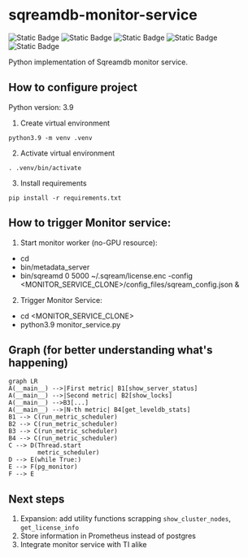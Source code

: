 # sqreamdb-monitor-service

![Static Badge](https://img.shields.io/badge/colorama-0.4.6-darkblue)
![Static Badge](https://img.shields.io/badge/numpy-1.26.4-blue)
![Static Badge](https://img.shields.io/badge/psycopg2-2.9.9-orange)
![Static Badge](https://img.shields.io/badge/pyarrow-16.1.0-red)
![Static Badge](https://img.shields.io/badge/pysqream-5.0.0-yellow)

Python implementation of Sqreamdb monitor service.

## How to configure project

Python version: 3.9

1. Create virtual environment
```commandline
python3.9 -m venv .venv
```

2. Activate virtual environment
```commandline
. .venv/bin/activate
```

3. Install requirements 
```commandline
pip install -r requirements.txt
```

## How to trigger Monitor service:
1. Start monitor worker (no-GPU resource):
  * cd <PACKAGE>
  * bin/metadata_server
  * bin/sqreamd <CLUSTER> 0 5000 ~/.sqream/license.enc -config <MONITOR_SERVICE_CLONE>/config_files/sqream_config.json &

2. Trigger Monitor Service:
  * cd <MONITOR_SERVICE_CLONE>
  * python3.9 monitor_service.py


## Graph (for better understanding what's happening)

```mermaid
graph LR
A(__main__) -->|First metric| B1[show_server_status]
A(__main__) -->|Second metric| B2[show_locks]
A(__main__) -->B3[...]
A(__main__) -->|N-th metric| B4[get_leveldb_stats]
B1 --> C(run_metric_scheduler)
B2 --> C(run_metric_scheduler)
B3 --> C(run_metric_scheduler)
B4 --> C(run_metric_scheduler)
C --> D(Thread.start
        metric_scheduler)
D --> E(while True:)
E --> F(pg_monitor)
F --> E
```


## Next steps

1) Expansion: add utility functions scrapping `show_cluster_nodes`, `get_license_info`
2) Store information in Prometheus instead of postgres
3) Integrate monitor service with TI alike